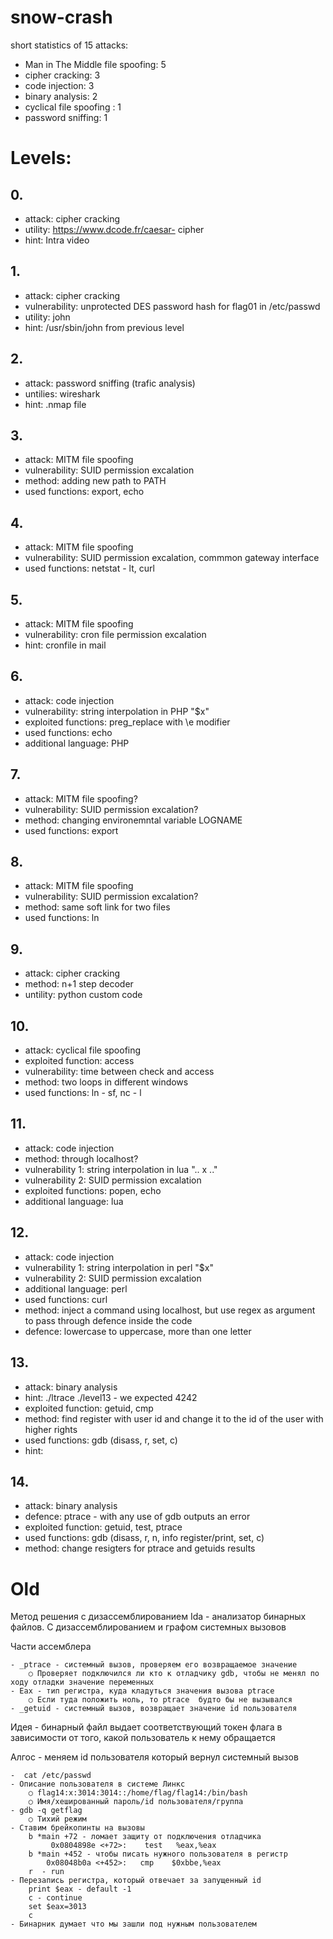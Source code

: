 # snow-crash

short statistics of 15 attacks: 
- Man in The Middle file spoofing: 5
- cipher cracking: 3
- code injection: 3
- binary analysis: 2
- cyclical file spoofing : 1
- password sniffing: 1

# Levels:

## 0.
-  attack: cipher cracking  
- utility: https://www.dcode.fr/caesar- cipher 
- hint: Intra video

## 1.
- attack: cipher cracking  
- vulnerability: unprotected DES password hash for flag01 in /etc/passwd
- utility: john 
- hint: /usr/sbin/john from previous level

## 2.
- attack: password sniffing (trafic analysis) 
- untilies: wireshark
- hint: .nmap file

## 3.
- attack: MITM file spoofing
- vulnerability: SUID permission excalation  
- method: adding new path to PATH
- used functions: export, echo

## 4.
- attack: MITM file spoofing
- vulnerability: SUID permission excalation, commmon gateway interface
- used functions: netstat - lt, curl

## 5.
- attack: MITM file spoofing
- vulnerability: cron file permission excalation
- hint: cronfile in mail

## 6.
- attack: code injection
- vulnerability: string interpolation in PHP "$x"
- exploited functions: preg_replace with \e modifier
- used functions: echo
- additional language: PHP

## 7.
- attack: MITM file spoofing?
- vulnerability: SUID permission excalation?
- method: changing environemntal variable LOGNAME
- used functions: export

## 8.
- attack: MITM file spoofing
- vulnerability: SUID permission excalation?
- method: same soft link for two files
- used functions: ln

## 9.
- attack: cipher cracking  
- method: n+1 step decoder
- untility: python custom code

## 10.
- attack: cyclical file spoofing 
- exploited function: access
- vulnerability: time between check and access
- method: two loops in different windows
- used functions: ln - sf, nc - l

## 11.
- attack: code injection
- method: through localhost?
- vulnerability 1: string interpolation in lua ".. x .."
- vulnerability 2: SUID permission excalation
- exploited functions: popen, echo
- additional language: lua

## 12.
- attack: code injection
- vulnerability 1: string interpolation in perl "$x"
- vulnerability 2: SUID permission excalation
- additional language: perl
- used functions: curl
- method: inject a command using localhost, but use regex as argument to pass through defence inside the code
- defence: lowercase to uppercase, more than one letter

## 13.
- attack: binary analysis
- hint: ./ltrace ./level13 -  we expected 4242
- exploited function: getuid, cmp
- method: find register with user id and change it to the id of the user with higher rights
- used functions: gdb (disass, r, set,  c)
- hint: 

## 14.
- attack: binary analysis
- defence: ptrace -  with any use of gdb outputs an error
- exploited function: getuid, test, ptrace
- used functions: gdb (disass, r, n, info register/print, set,  c)
- method: change resigters for ptrace and getuids results

# Old

Метод решения с дизассемблированием
Ida - анализатор бинарных файлов. С дизассемблированием и графом системных вызовов

Части ассемблера

	- _ptrace - системный вызов, проверяем его возвращаемое значение
		○ Проверяет подключился ли кто к отладчику gdb, чтобы не менял по ходу отладки значение переменных 
	- Eax - тип регистра, куда кладуться значения вызова ptrace
		○ Если туда положить ноль, то ptrace  будто бы не вызывался
	- _getuid - системный вызов, возвращает значение id пользователя 

Идея - бинарный файл выдает соответствующий токен флага в зависимости от того, какой пользователь к нему обращается

Алгос - меняем id пользователя который вернул системный вызов

	-  cat /etc/passwd
	- Описание пользователя в системе Линкс
		○ flag14:x:3014:3014::/home/flag/flag14:/bin/bash
		○ Имя/хешированный пароль/id пользователя/группа
	- gdb -q getflag
		○ Тихий режим
	- Ставим брейкопинты на вызовы
		b *main +72 - ломает защиту от подключения отладчика
			 0x0804898e <+72>:    test   %eax,%eax
		b *main +452 - чтобы писать нужного пользователя в регистр
			0x08048b0a <+452>:   cmp    $0xbbe,%eax
		r  - run
	- Перезапись регистра, который отвечает за запущенный id 
		print $eax - default -1
		c - continue 
		set $eax=3013
		c
	- Бинарник думает что мы зашли под нужным пользователем

